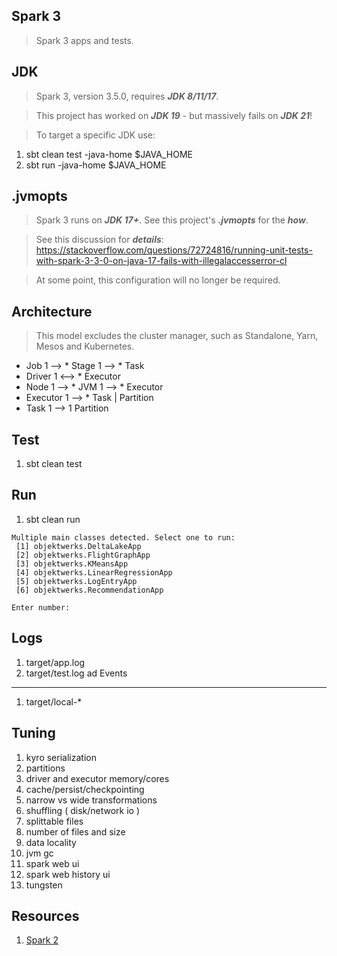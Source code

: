 Spark 3
-------
>Spark 3 apps and tests.

JDK
---
>Spark 3, version 3.5.0, requires ***JDK 8/11/17***.

>This project has worked on ***JDK 19*** - but massively fails on ***JDK 21***!

>To target a specific JDK use:

1. sbt clean test -java-home $JAVA_HOME
2. sbt run -java-home $JAVA_HOME

.jvmopts
--------
>Spark 3 runs on ***JDK 17+***. See this project's ***.jvmopts*** for the ***how***.

>See this discussion for ***details***: https://stackoverflow.com/questions/72724816/running-unit-tests-with-spark-3-3-0-on-java-17-fails-with-illegalaccesserror-cl

>At some point, this configuration will no longer be required.

Architecture
------------
>This model excludes the cluster manager, such as Standalone, Yarn, Mesos and Kubernetes.
* Job 1 --> * Stage 1 --> * Task
* Driver 1 <--> * Executor
* Node 1 --> * JVM 1 --> * Executor
* Executor 1 --> * Task | Partition
* Task 1 --> 1 Partition

Test
----
1. sbt clean test

Run
---
1. sbt clean run
```
Multiple main classes detected. Select one to run:
 [1] objektwerks.DeltaLakeApp
 [2] objektwerks.FlightGraphApp
 [3] objektwerks.KMeansApp
 [4] objektwerks.LinearRegressionApp
 [5] objektwerks.LogEntryApp
 [6] objektwerks.RecommendationApp

Enter number:
```

Logs
----
1. target/app.log
2. target/test.log
ad
Events
------
1. target/local-*

Tuning
------
1. kyro serialization
2. partitions
3. driver and executor memory/cores
4. cache/persist/checkpointing
5. narrow vs wide transformations
6. shuffling ( disk/network io )
7. splittable files
8. number of files and size
9. data locality
10. jvm gc
11. spark web ui
12. spark web history ui
13. tungsten

Resources
---------
1. [Spark 2](https://github.com/objektwerks/spark)